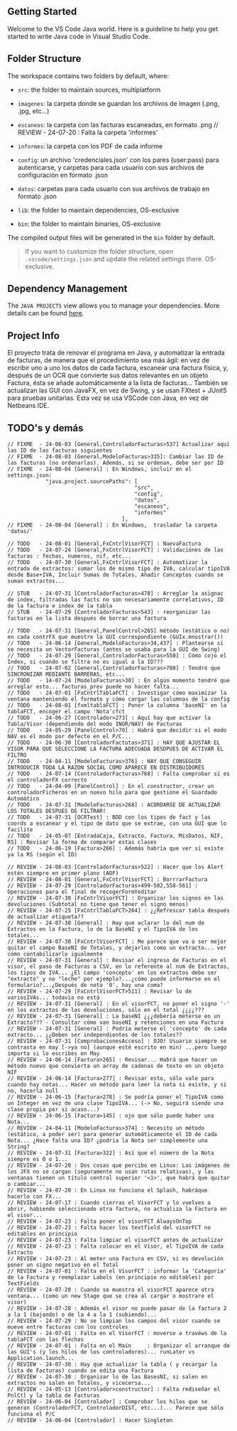 ## Getting Started

Welcome to the VS Code Java world. Here is a guideline to help you get started to write Java code in Visual Studio Code.

## Folder Structure

The workspace contains two folders by default, where:

- `src`: the folder to maintain sources, multiplatform

- `imagenes`: la carpeta donde se guardan los archivos de imagen (.png, .jpg, etc...)
- `escaneos`: la carpeta con las facturas escaneadas, en formato .png
// REVIEW - 24-07-20 : Falta la carpeta 'informes'
- `informes`: la carpeta con los PDF de cada informe

- `config`: un archivo 'credenciales.json' con los pares (user:pass) para autenticarse,
            y carpetas para cada usuario con sus archivos de configuración en formato .json
- `datos`: carpetas para cada usuario con sus archivos de trabajo en formato .json

- `lib`: the folder to maintain dependencies, OS-exclusive
- `bin`: the folder to maintain binaries, OS-exclusive

The compiled output files will be generated in the `bin` folder by default.

> If you want to customize the folder structure, open `.vscode/settings.json` and update the related settings there. OS-exclusive.

## Dependency Management

The `JAVA PROJECTS` view allows you to manage your dependencies. More details can be found [here](https://github.com/microsoft/vscode-java-dependency#manage-dependencies).

## Project Info

El proyecto trata de renovar el programa en Java,
y automatizar la entrada de facturas,
de manera que el procedimiento sea más ágil: en vez de escribir uno a uno los datos de cada factura,
escanear una factura física, y, después de un OCR que convierte sus datos relevantes
en un objeto Factura, ésta se añade automáticamente a la lista de facturas...
También se actualizan las GUI con JavaFX, en vez de Swing, y se usan FXtest + JUnit5 para pruebas unitarias. Esta vez se usa VSCode con Java, en vez de Netbeans IDE.

## TODO's y demás

    // FIXME  - 24-08-03 [General,ControladorFacturas>537] Actualizar aquí las ID de las facturas siguientes 
    // FIXME  - 24-08-03 [General,ModeloFacturas>335]: Cambiar las ID de las facturas (no ordenarlas). Además, si se ordenan, debe ser por ID
    // FIXME  - 24-08-04 [General] : En Windows, incluir en el settings.json:
                "java.project.sourcePaths": [
                                            "src",
                                            "config",
                                            "datos",
                                            "escaneos",
                                            "informes"
                                        ],
    // FIXME  - 24-08-04 [General] : En Windows,  trasladar la carpeta 'datos/'
    
    // TODO   - 24-08-01 [General,FxCntrlVisorFCT] : NuevaFactura
    // TODO   - 24-07-24 [General,FxCntrlVisorFCT] : Validaciónes de las facturas : fechas, numeros, nif, etc...
    // TODO   - 24-07-30 [General,FxCntrlVisorFCT] : Automatizar la entrada de extractos: sumar los de mismo tipo de IVA, calcular tipoIVA desde Base+IVA, Incluir Sumas de Totales, Añadir Conceptos cuando se suman extractos...

    // STUB   - 24-07-31 [ControladorFacturas>478] : Arreglar la asignac de index, filtradas las facts no son necesariamente correlativos, ID de la factura e index de la tabla
    // STUB   - 24-07-29 [ControladorFacturas>543] : reorganizar las facturas en la lista después de borrar una factura

    // TODO   - 24-07-31 [General,PanelControl>265] método (estático o no) en cada contrFX que muestre la GUI correspondiente (GUIx.mnostrar())
    // TODO   - 24-06-14 [General,ModeloFacturas>34,437] : Plantearse si se necesita un VectorFacturas (antes se usaba para la GUI de Swing)
    // TODO   - 24-07-29 [General,ControladorFacturas>550] : Cómo cojo el Index, si cuando se filtra no es igual a la ID???
    // TODO   - 24-07-02 [General,ControladorFacturas>780] : Tendré que SINCRONIZAR MEDIANTE BARRERAS, etc...
    // TODO   - 14-07-24 [ModeloFacturas>30] : En algún momento tendré que arreglar esto... facturas_prev puede no hacer falta...
    // TODO   - 24-07-01 [FxCntrlTablaFCT] : Investigar cómo maximizar la ventana manteniendo el formato y cómo cargar las columnas de la config
    // TODO   - 24-08-01 [fxmltablaFCT] : Poner la columna 'baseNI' en la tablaFCT, encoger el campo 'Nota'cfct
    // TODO   - 24-06-27 [Controlador>273] : Aquí hay que activar la Tabla/Visor (dependiendo del modo INGR/NAV) de Facturas
    // TODO   - 24-05-29 [PanelControl>70] : Habrá que decidir si el modo NAV es el modo por defecto en el P/C... 
    // TODO   - 24-06-30 [ControladorFactutas>371] : HAY QUE AJUSTAR EL VISOR PARA QUE SELECCIONE LA FACTURA ADECUADA DESDPUES DE ACTIVAR EL FILTRO
    // TODO   - 24-04-11 [ModeloFacturas>376] : HAY QUE CONSEGUIR INTRODUCIR TODA LA RAZON SOCIAL COMO APARECE EN DISTRIBUIDORES 
    // TODO   - 24-07-14 [ControladorFacturas>768] : Falta comprobar si es el controladorFX correcto
    // TODO   - 24-04-09 [PanelControl] : En el constructor, crear un controladorFicheros en un nuevo hilo para que gestione el Guardado Automático
    // TODO   - 24-07-31 [ModeloFacturas>268] : ACORDARSE DE ACTUALIZAR LOS TOTALES DESPUES DE FILTRAR! 
    // TODO   - 24-07-31 [OCRTest] : BDD con los tipos de fact y las coords a escanear y el tipo de dato que se extrae, con una GUI que lo facilite
    // TODO   - 24-05-07 [EntradaCaja, Extracto, Factura, MisDatos, NIF, RS] : Revisar la forma de comparar estas clases
    // TODO   - 24-06-19 [Factura>266] : Además habría que ver si existe ya la RS (según el ID)

    // REVIEW - 24-08-03 [ControladorFacturas>522] : Hacer que los Alert estén siempre en primer plano (AOF)
    // REVIEW - 24-08-01 [General,FxCntrlVisorFCT] : BorrrarFactura
    // REVIEW - 24-07-29 [ControladorFacturas>499-502,558-561] : Operaciones para el final de recogerFormYeditar
    // REVIEW - 24-07-30 [FxCntrlVisorFCT] : Organizar los signos en las devoluciones (Subtotal no tiene que tener el signo menos)
    // REVIEW - 24-07-25 [FxCntrlTablaFCT>264] : ¿¿Refrescar tabla después de actualizar etiqueta??
    // REVIEW - 24-07-30 [General] : Hay que aclarar lo del num de Extractos en la Factura, lo de la BaseNI y el TipoIVA de los totales...   
    // REVIEW - 24-07-30 [FxCntrlVisorFCT] : Me parece que va a ser mejor quitar el campo BaseNI de Totales, y dejarlos como un extracto... ver cómo contabilizarlo igualmente
    // REVIEW - 24-07-31 [General] : Revisar el ingreso de Facturas en el visor, el paso de Facturas a CSV, en lo referente al num de Extractos, los tipos de IVA... ¿El campo 'concepto' en los extractos debe ser "extracto" y no "leche" por ejemplo?...¿cómo puede informarse en el formulario?...¿Después de nota '0', hay una coma?
    // REVIEW - 24-07-29 [FxCntrlVisorFCT>511] : Revisar lo de variosIVAs... todavía no está
    // REVIEW - 24-07-31 [General] : En el visorFCT, no poner el signo '-' en los extractos de las devoluciones, sólo en el total ¿¿¿¿???
    // REVIEW - 24-07-31 [General] : La baseNI ¿¿¿debería meterse en un Extracto??? - Consultar cómo van baseNI y retenciones en una Factura
    // REVIEW - 24-07-31 [General] : Podría meterse el 'concepto' de cada extracto... ¿¿Deben ser independientes de los totales??
    // REVIEW - 24-07-31 [ComprobacionesAcceso] : OJO! Usuario siempre se contrasta en may [->ya no] (aunque esté escrito en min) ...pero luego importa si lo escribes en May
    // REVIEW - 24-06-14 [Factura>265] : Revisar... Habrá que hacer un método nuevo que convierta un array de cadenas de texto en un objeto NIF
    // REVIEW - 24-06-14 [Factura>277] : Revisar esto, sólo vale para cuando hay notas... Hacer un método para leer la nota si existe, y si no, hacerla null
    // REVIEW - 24-06-15 [Factura>278] : Se podría poner el TipoIVA como un Integer en vez de una clase TipoIVA... (-> No, seguirá siendo una clase propia por si acaso...)
    // REVIEW - 24-06-15 [Factura>145] : ojo que sólo puede haber una Nota...
    // REVIEW - 24-04-11 [ModeloFacturas>374] : Necesito un método (estático, a poder ser) para generar automáticamente el ID de cada Nota... ¿Hace falta una ID? ¿podría la Nota ser simplemente una String?
    // REVIEW - 24-07-31 [Factura>322] : Así que el número de la Nota siempre es 0 o 1...
    // REVIEW - 24-07-20 : Dos cosas que percibo en Linux: Las imágenes de los JFX no se cargan (seguramente no usan rutas relativas), y las ventanas tienen un título central superior '<1>', que habrá que quitar o cambiar...    
    // REVIEW - 24-07-20 : En Linux no funciona el Splash, habráque hacerlo con FX...   
    // REVIEW - 24-07-17 : Cuando cierras el VisorFCT y lo vuelves a abrir, habiendo seleccionado otra factura, no actualiza la Factura en el visor...
    // REVIEW - 24-07-23 : Falta poner el visorFCT AlwaysOnTop
    // REVIEW - 24-07-23 : Falta hacer los textfield del visorFCT no editables en principio
    // REVIEW - 24-07-23 : Falta limpiar el visorFCT antes de actualizar
    // REVIEW - 24-07-23 : Falta colocar en el Visor, el TipoIVA de cada Extracto
    // REVIEW - 24-07-23 : Al meter una Factura en CSV, si es devolución poner un signo negativo en el Total
    // REVIEW - 24-07-01 : Falta en el VisorFCT : informar la 'Categoría' de la Factura y reemplazar Labels (en principio no editables) por TextFields
    // REVIEW - 24-07-28 : Cuando se muestra el visorFCT aparece otra ventana... (como un new Stage que se crea al cargar o mostrare el visor)
    // REVIEW - 24-07-28 : Además el visor no puede pasar de la factura 2 a la 1 (bajando) o de la 4 a la 1 (subiendo)...
    // REVIEW - 24-07-29 : No se limpian los campos del visor cuando se mueve entre facturas con los controles
    // REVIEW - 24-07-01 : Falta en el VisorFCT : moverse a travéws de la tablaFCT con las flechas
    // REVIEW - 24-07-01 : Falta en el Main     : Organizar el arranque de las GUI's (y los hilos de los controladores)... runLater vs Application.launch...
    // REVIEW - 24-07-30 : Hay que actualizar la tabla ( y recargar la lista de Facturas) cuando se edita una Factura
    // REVIEW - 24-07-30 : Organizar lo de las BasesNI, si salen en extractos no salen en Totales, y vicecersa...
    // REVIEW - 24-05-13 [Controlador>constructor] : Falta rediseñar el PnlCtl y la tabla de Facturas
    // REVIEW - 24-06-04 [Controlador] : Comprobar los hilos que se generan (ControladorFCT, ControladorDIST, etc...)... Parece que sólo funciona el P/C
    // REVIEW - 24-06-04 [Controlador] : Hacer Singleton
    
        
